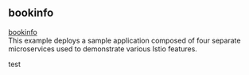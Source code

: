 ## bookinfo
[bookinfo](https://istio.io/latest/docs/examples/bookinfo/)   
This example deploys a sample application composed of four separate microservices used to demonstrate various Istio features.  

test
